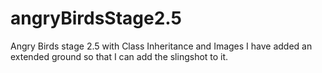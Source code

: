 # angryBirdsStage2.5
Angry Birds stage 2.5 with Class Inheritance and Images
I have added an extended ground so that I can add the slingshot to it.
